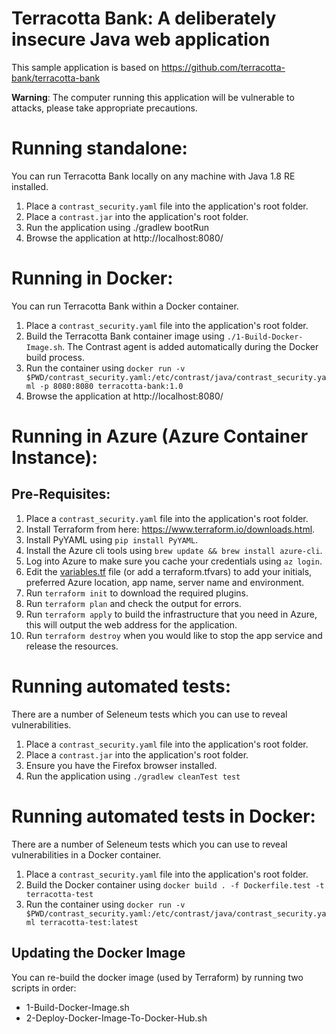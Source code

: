 # Terracotta Bank: A deliberately insecure Java web application

This sample application is based on https://github.com/terracotta-bank/terracotta-bank

**Warning**: The computer running this application will be vulnerable to attacks, please take appropriate precautions.

# Running standalone:

You can run Terracotta Bank locally on any machine with Java 1.8 RE installed.

1. Place a `contrast_security.yaml` file into the application's root folder.
1. Place a `contrast.jar` into the application's root folder.
1. Run the application using ./gradlew bootRun
1. Browse the application at http://localhost:8080/

# Running in Docker:

You can run Terracotta Bank within a Docker container. 

1. Place a `contrast_security.yaml` file into the application's root folder.
1. Build the Terracotta Bank container image using `./1-Build-Docker-Image.sh`. The Contrast agent is added automatically during the Docker build process.
1. Run the container using `docker run -v $PWD/contrast_security.yaml:/etc/contrast/java/contrast_security.yaml -p 8080:8080 terracotta-bank:1.0`
1. Browse the application at http://localhost:8080/

# Running in Azure (Azure Container Instance):

## Pre-Requisites:

1. Place a `contrast_security.yaml` file into the application's root folder.
1. Install Terraform from here: https://www.terraform.io/downloads.html.
1. Install PyYAML using `pip install PyYAML`.
1. Install the Azure cli tools using `brew update && brew install azure-cli`.
1. Log into Azure to make sure you cache your credentials using `az login`.
1. Edit the [variables.tf](variables.tf) file (or add a terraform.tfvars) to add your initials, preferred Azure location, app name, server name and environment.
1. Run `terraform init` to download the required plugins.
1. Run `terraform plan` and check the output for errors.
1. Run `terraform apply` to build the infrastructure that you need in Azure, this will output the web address for the application.
1. Run `terraform destroy` when you would like to stop the app service and release the resources.

# Running automated tests:

There are a number of Seleneum tests which you can use to reveal vulnerabilities.

1. Place a `contrast_security.yaml` file into the application's root folder.
1. Place a `contrast.jar` into the application's root folder.
1. Ensure you have the Firefox browser installed.
1. Run the application using `./gradlew cleanTest test`

# Running automated tests in Docker:
 
There are a number of Seleneum tests which you can use to reveal vulnerabilities in a Docker container.
 
 1. Place a `contrast_security.yaml` file into the application's root folder.
 1. Build the Docker container using `docker build . -f Dockerfile.test -t terracotta-test`
 1. Run the container using `docker run -v $PWD/contrast_security.yaml:/etc/contrast/java/contrast_security.yaml terracotta-test:latest`

## Updating the Docker Image

You can re-build the docker image (used by Terraform) by running two scripts in order:

* 1-Build-Docker-Image.sh
* 2-Deploy-Docker-Image-To-Docker-Hub.sh
